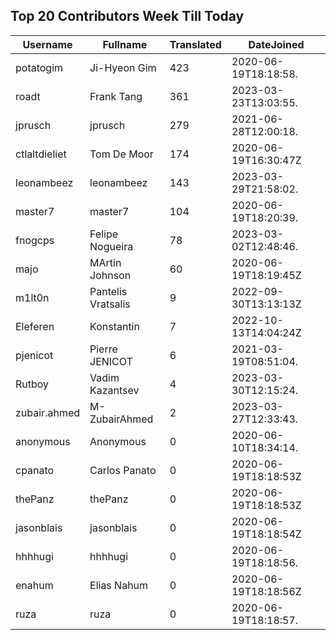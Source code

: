 ## Top 20 Contributors Week Till Today ##
|Username|Fullname|Translated|DateJoined|
|--------|--------|----------|----------|
|potatogim|Ji-Hyeon Gim|423|2020-06-19T18:18:58.|
|roadt|Frank Tang|361|2023-03-23T13:03:55.|
|jprusch|jprusch|279|2021-06-28T12:00:18.|
|ctlaltdieliet|Tom De Moor|174|2020-06-19T16:30:47Z|
|leonambeez|leonambeez|143|2023-03-29T21:58:02.|
|master7|master7|104|2020-06-19T18:20:39.|
|fnogcps|Felipe Nogueira|78|2023-03-02T12:48:46.|
|majo|MArtin Johnson|60|2020-06-19T18:19:45Z|
|m1lt0n|Pantelis Vratsalis|9|2022-09-30T13:13:13Z|
|Eleferen|Konstantin|7|2022-10-13T14:04:24Z|
|pjenicot|Pierre JENICOT|6|2021-03-19T08:51:04.|
|Rutboy|Vadim Kazantsev|4|2023-03-30T12:15:24.|
|zubair.ahmed|M-ZubairAhmed|2|2023-03-27T12:33:43.|
|anonymous|Anonymous|0|2020-06-10T18:34:14.|
|cpanato|Carlos Panato|0|2020-06-19T18:18:53Z|
|thePanz|thePanz|0|2020-06-19T18:18:53Z|
|jasonblais|jasonblais|0|2020-06-19T18:18:54Z|
|hhhhugi|hhhhugi|0|2020-06-19T18:18:56.|
|enahum|Elias  Nahum|0|2020-06-19T18:18:56Z|
|ruza|ruza|0|2020-06-19T18:18:57.|
